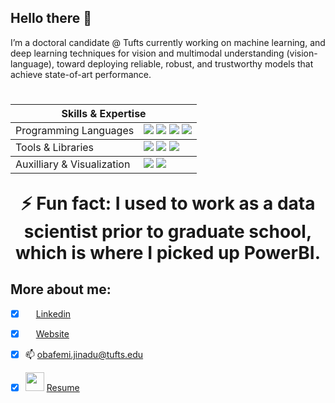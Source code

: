 ## Hello there 👋

I’m a doctoral candidate @ Tufts currently working on machine learning, and deep learning techniques for vision and multimodal understanding (vision-language), toward deploying reliable, robust, and trustworthy models that achieve state-of-art performance. 





 <h1 align="center"><table>
  <tr>
    <th colspan="2"> Skills & Expertise </th>
  </tr>
  <tbody>
        <tr>
            <td rowspan=4>Programming Languages</td>
            <td rowspan=2><img src="https://img.shields.io/badge/python-3670A0?style=for-the-badge&logo=python&logoColor=ffdd54"> <img src="https://img.shields.io/badge/c-%2300599C.svg?style=for-the-badge&logo=c&logoColor=white"> <img src="https://img.shields.io/badge/c++-%2300599C.svg?style=for-the-badge&logo=c%2B%2B&logoColor=white">  <img src="https://img.shields.io/badge/cuda-000000.svg?style=for-the-badge&logo=nVIDIA&logoColor=green"> </td>
  <tbody>
        <tr>
            <td rowspan=4>Tools & Libraries </td>
            <td rowspan=2><img src="https://img.shields.io/badge/PyTorch-%23EE4C2C.svg?style=for-the-badge&logo=PyTorch&logoColor=white"> <img src="https://img.shields.io/badge/TensorFlow-%23FF6F00.svg?style=for-the-badge&logo=TensorFlow&logoColor=white"> <img src="https://img.shields.io/badge/docker-%230db7ed.svg?style=for-the-badge&logo=docker&logoColor=white"> </td>
   <tbody>
        <tr>
            <td rowspan=4>Auxilliary & Visualization </td>
            <td rowspan=2><img src="https://img.shields.io/badge/Matplotlib-%23ffffff.svg?style=for-the-badge&logo=Matplotlib&logoColor=black"> <img src="https://img.shields.io/badge/power_bi-F2C811?style=for-the-badge&logo=powerbi&logoColor=black"> </td></h1>
 
</table>

⚡ Fun fact: I used to work as a data scientist prior to graduate school, which is where I picked up PowerBI.

## More about me:

  - [x] <img src="https://github.com/user-attachments/assets/90030df6-054e-448b-962f-985e9faa9370" width="13"> [Linkedin](https://www.linkedin.com/in/obafemi-jinadu/)
  - [x] <img src="https://github.com/user-attachments/assets/d9949cd6-f45b-4294-80a4-d1751894b8d6" width="13"> [Website](https://femi-jinadu.github.io/) 
 - [x] 📫 [obafemi.jinadu@tufts.edu](obafemi.jinadu@tufts.edu)
 - [x]  <img src="https://img.shields.io/badge/My-CV-critical" width="30">   [Resume](https://github.com/Obafemi-Jinadu/Obafemi-Jinadu/blob/32a24862638988f4cc7ad3ff80393708d6b932c5/resume_updated1.pdf)


<!--
**Obafemi-Jinadu/Obafemi-Jinadu** is a ✨ _special_ ✨ repository because its `README.md` (this file) appears on your GitHub profile.

Here are some ideas to get you started:

- 🔭 I’m currently working on ...
- 🌱 I’m currently learning ...
- 👯 I’m looking to collaborate on ...
- 🤔 I’m looking for help with ...
- 💬 Ask me about ...
- 📫 How to reach me: ...
- 😄 Pronouns: ...
- ⚡ Fun fact: ...
-->
